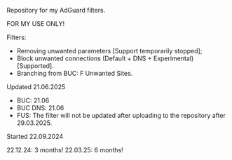 Repository for my AdGuard filters.

FOR MY USE ONLY!

Filters:
- Removing unwanted parameters [Support temporarily stopped];
- Block unwanted connections (Default + DNS + Experimental) [Supported].
-  Branching from BUC: F Unwanted Sites.

Updated 21.06.2025
- BUC: 21.06
- BUC DNS: 21.06
- FUS: The filter will not be updated after uploading to the repository after 29.03.2025.

Started 22.09.2024

22.12.24: 3 months!
22.03.25: 6 months!
